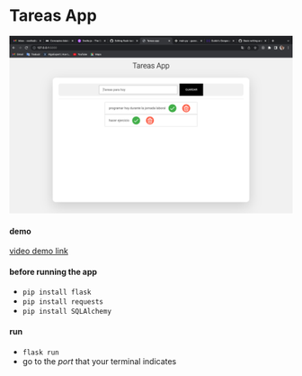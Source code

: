 # Tareas App

![app screenshot](./app-screenshot.png)

#### demo

[video demo link](https://www.youtube.com/watch?v=zWLDyE4XAhE)

#### before running the app
- `pip install flask`
- `pip install requests` 
- `pip install SQLAlchemy`

#### run
- `flask run`
- go to the *port* that your terminal indicates
